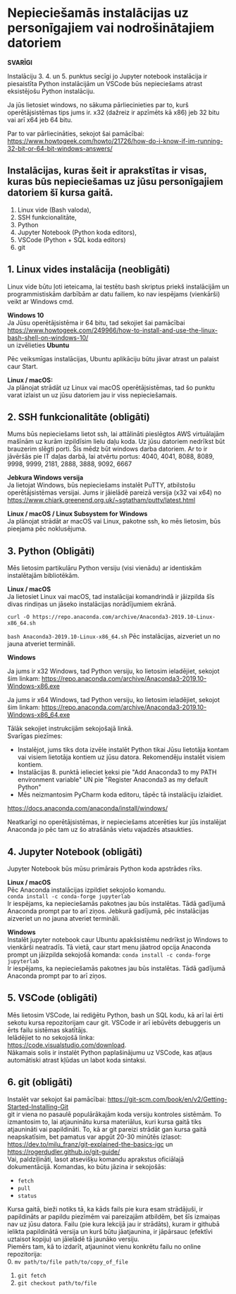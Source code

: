 # Nepieciešamās instalācijas uz personīgajiem vai nodrošinātajiem datoriem

**SVARĪGI**  

Instalāciju 3\. 4\. un 5\. punktus secīgi jo Jupyter notebook instalācija ir piesaistīta Python instalācijām un VSCode būs nepieciešams atrast eksistējošu Python instalāciju.

Ja jūs lietosiet windows, no sākuma pārliecinieties par to, kurš operētājsistēmas tips jums ir. x32 (dažreiz ir apzīmēts kā x86) jeb 32 bitu vai arī x64 jeb 64 bitu.  

Par to var pārliecināties, sekojot šai pamācībai:  
https://www.howtogeek.com/howto/21726/how-do-i-know-if-im-running-32-bit-or-64-bit-windows-answers/  

## Instalācijas, kuras šeit ir aprakstītas ir visas, kuras būs nepieciešamas uz jūsu personīgajiem datoriem šī kursa gaitā.

1. Linux vide (Bash valoda),  
2. SSH funkcionalitāte,  
3. Python
4. Jupyter Notebook (Python koda editors),  
5. VSCode (Python + SQL koda editors)  
6. git



## 1. Linux vides instalācija (neobligāti)  
Linux vide būtu ļoti ieteicama, lai testētu bash skriptus priekš instalācijām un programmistiskām darbībām ar datu failiem, ko nav iespējams (vienkārši) veikt ar Windows cmd.

**Windows 10**  
Ja Jūsu operētājsistēma ir 64 bitu, tad sekojiet šai pamācībai https://www.howtogeek.com/249966/how-to-install-and-use-the-linux-bash-shell-on-windows-10/  
un izvēlieties **Ubuntu**  

Pēc veiksmīgas instalācijas, Ubuntu aplikāciju būtu jāvar atrast un palaist caur Start. 



**Linux / macOS:**  
Ja plānojat strādāt uz Linux vai macOS operētājsistēmas, tad šo punktu varat izlaist un uz jūsu datoriem jau ir viss nepieciešamais.


## 2. SSH funkcionalitāte (obligāti)  
Mums būs nepieciešams lietot ssh, lai attālināti pieslēgtos AWS virtuālajām mašīnām uz kurām izpildīsim lielu daļu koda. Uz jūsu datoriem nedrīkst būt brauzerim slēgti porti. Šis mēdz būt windows darba datoriem. Ar to ir jāvēršās pie IT daļas darbā, lai atvērtu portus: 4040, 4041, 8088, 8089, 9998, 9999, 2181, 2888, 3888, 9092, 6667

<!-- Ja ir ubuntu subsistēma, tad var lietot ssh un iespējams arī git -->
<!-- Ar ubuntu apakšistēmu lietot python/vscode/jupyter droši vien ir slikta ideja-->

**Jebkura Windows versija**  
Ja lietojat Windows, būs nepieciešams instalēt PuTTY, atbilstošu operētājsistēmas versijai. 
Jums ir jāielādē pareizā versija (x32 vai x64) no  
https://www.chiark.greenend.org.uk/~sgtatham/putty/latest.html  

**Linux / macOS / Linux Subsystem for Windows**  
Ja plānojat strādāt ar macOS vai Linux, pakotne ssh, ko mēs lietosim, būs pieejama pēc noklusējuma.  
<!-- 
Iespējams var nākties atvērt portu/iespējot kādus konfigus no šīs pamācības.
https://www.illuminiastudios.com/dev-diaries/ssh-on-windows-subsystem-for-linux/ -->



## 3. Python (Obligāti)
Mēs lietosim partikulāru Python versiju (visi vienādu) ar identiskām instalētajām bibliotēkām.

**Linux / macOS**  
Ja lietosiet Linux vai macOS, tad instalācijai komandrindā ir jāizpilda šīs divas rindiņas un jāseko instalācijas norādījumiem ekrānā.

`curl -O https://repo.anaconda.com/archive/Anaconda3-2019.10-Linux-x86_64.sh`  

`bash Anaconda3-2019.10-Linux-x86_64.sh`
Pēc instalācijas, aizveriet un no jauna atveriet termināli.

**Windows**  

Ja jums ir x32 Windows, tad Python versiju, ko lietosim ieladējiet, sekojot šim linkam:
https://repo.anaconda.com/archive/Anaconda3-2019.10-Windows-x86.exe  

Ja jums ir x64 Windows, tad Python versiju, ko lietosim ieladējiet, sekojot šim linkam:
https://repo.anaconda.com/archive/Anaconda3-2019.10-Windows-x86_64.exe  

Tālāk sekojiet instrukcijām sekojošajā linkā.  
Svarīgas piezīmes:  
* Instalējot, jums tiks dota izvēle instalēt Python tikai Jūsu lietotāja kontam vai visiem lietotāja kontiem uz jūsu datora. Rekomendēju instalēt visiem kontiem.
* Instalācijas 8\. punktā ielieciet ķeksi pie "Add Anaconda3 to my PATH environment variable" UN pie "Register Anaconda3 as my default Python"  
* Mēs neizmantosim PyCharm koda editoru, tāpēc tā instalāciju izlaidiet.  

https://docs.anaconda.com/anaconda/install/windows/  

Neatkarīgi no operētājsistēmas, ir nepieciešams atcerēties kur jūs instalējat Anaconda jo pēc tam uz šo atrašānās vietu vajadzēs atsaukties.


## 4. Jupyter Notebook (obligāti)  
Jupyter Notebook būs mūsu primārais Python koda apstrādes rīks. 
<!-- https://jupyter.org/install -->

**Linux / macOS**  
Pēc Anaconda instalācijas izpildiet sekojošo komandu.  
`conda install -c conda-forge jupyterlab`  
Ir iespējams, ka nepieciešamās pakotnes jau būs instalētas. Tādā gadījumā Anaconda prompt par to arī ziņos. Jebkurā gadījumā, pēc instalācijas aizveriet un no jauna atveriet termināli.


**Windows**  
Instalēt jupyter notebook caur Ubuntu apakšsistēmu nedrīkst jo Windows to vienkārši neatradīs. Tā vietā, caur start menu jāatrod opcija Anaconda prompt un jāizpilda sekojošā komanda:
`conda install -c conda-forge jupyterlab`  
Ir iespējams, ka nepieciešamās pakotnes jau būs instalētas. Tādā gadījumā Anaconda prompt par to arī ziņos.


## 5. VSCode (obligāti)  
Mēs lietosim VSCode, lai rediģētu Python, bash un SQL kodu, kā arī lai ērti sekotu kursa repozitorijam caur git. VSCode ir arī iebūvēts debuggeris un ērts failu sistēmas skatītājs.  
Ielādējiet to no sekojošā linka:  
https://code.visualstudio.com/download.  
Nākamais solis ir instalēt Python paplašinājumu uz VSCode, kas atļaus automātiski atrast kļūdas un labot koda sintaksi.

## 6. git (obligāti)  
Instalēt var sekojot šai pamācībai: https://git-scm.com/book/en/v2/Getting-Started-Installing-Git  
git ir viena no pasaulē populārākajām koda versiju kontroles sistēmām. To izmantosim to, lai atjauninātu kursa materiālus, kuri kursa gaitā tiks atjaunināti vai papildināti. To, kā ar git pareizi strādāt gan kursa gaitā neapskatīsim, bet pamatus var apgūt 20-30 minūtēs izlasot:  
https://dev.to/milu_franz/git-explained-the-basics-igc un https://rogerdudler.github.io/git-guide/  
Vai, paldziļināti, lasot atsevišķu komandu aprakstus oficiālajā dokumentācijā. Komandas, ko būtu jāzina ir sekojošās:  
* `fetch`
* `pull`
* `status`

Kursa gaitā, bieži notiks tā, ka kāds fails pie kura esam strādājuši, ir papildināts ar papildu piezīmēm vai pareizajām atbildēm, bet šīs izmaiņas nav uz jūsu datora. Failu (pie kura lekcijā jau ir strādāts), kuram ir githubā ielikta papildinātā versija un kurš būtu jāatjaunina, ir jāpārsauc (efektīvi uztaisot kopiju) un jāielādē tā jaunāko versiju.  
Piemērs tam, kā to izdarīt, atjauninot vienu konkrētu failu no online repozitorija:  
0. `mv path/to/file path/to/copy_of_file`  
1. `git fetch`  
2. `git checkout path/to/file`  
<!-- `git restore -s origin/master -- path/to/file` -->
